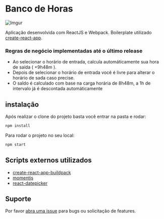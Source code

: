 # Banco de Horas
![Imgur](https://i.imgur.com/vvjI0ZO.png)

Aplicação desenvolvida com ReactJS e Webpack. Boilerplate utilizado [create-react-app](https://github.com/facebookincubator/create-react-app).

### Regras de negócio implementadas até o último release
- Ao selecionar o horário de entrada, calcula automáticamente sua hora de saída ( +9h48m ).
- Depois de selecionar o horário de entrada você é livre para alterar o horário de sada caso precise. 
- O saldo é calculado com base na carga horária de 8h48m, a 1h de intervalo já é descontada automáticamente


## instalação

Após realizar o clone do projeto basta você entrar na pasta e rodar:

```sh
npm install
```
Para rodar o projeto no seu local:

```sh
npm start
```


## Scripts externos utilizados

- [create-react-app-buildpack](https://github.com/mars/create-react-app-buildpack.git)
- [momentjs](https://github.com/moment/moment/)
- [react-datepicker](https://github.com/Hacker0x01/react-datepicker)




## Suporte

Por favor [abra uma issue](https://github.com/marvin52/banco-horas-react/issues/new) para bugs ou solicitação de features.
